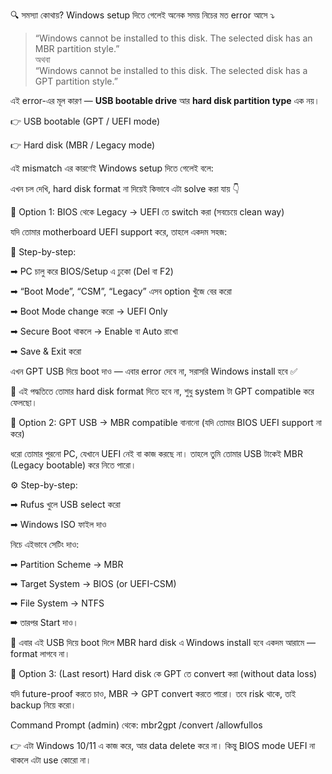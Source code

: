 🔍 সমস্যা কোথায়?
Windows setup দিতে গেলেই অনেক সময় নিচের মত error আসে ⤵️  
> “Windows cannot be installed to this disk. The selected disk has an MBR partition style.”  
অথবা  
> “Windows cannot be installed to this disk. The selected disk has a GPT partition style.”

এই error-এর মূল কারণ — **USB bootable drive** আর **hard disk partition type** এক নয়।

👉 USB bootable (GPT / UEFI mode)

👉 Hard disk (MBR / Legacy mode)

এই mismatch এর কারণেই Windows setup দিতে গেলেই বলে:

এখন চল দেখি, hard disk format না দিয়েই কিভাবে এটা solve করা যায় 👇



🧩 Option 1: BIOS থেকে Legacy → UEFI তে switch করা (সবচেয়ে clean way)

যদি তোমার motherboard UEFI support করে, তাহলে একদম সহজ:

🔧 Step-by-step:

➡ PC চালু করে BIOS/Setup এ ঢুকো (Del বা F2)

➡ “Boot Mode”, “CSM”, “Legacy” এসব option খুঁজে বের করো

➡ Boot Mode change করো → UEFI Only

➡ Secure Boot থাকলে → Enable বা Auto রাখো

➡ Save & Exit করো

এখন GPT USB দিয়ে boot দাও — এবার error দেবে না, সরাসরি Windows install হবে ✅

🧠 এই পদ্ধতিতে তোমার hard disk format দিতে হবে না, শুধু system টা GPT compatible করে ফেলছো।



🧩 Option 2: GPT USB → MBR compatible বানানো (যদি তোমার BIOS UEFI support না করে)

ধরো তোমার পুরনো PC, যেখানে UEFI নেই বা কাজ করছে না। তাহলে তুমি তোমার USB টাকেই MBR (Legacy bootable) করে নিতে পারো।

⚙️ Step-by-step:

➡ Rufus খুলে USB select করো

➡ Windows ISO ফাইল দাও

নিচে এইভাবে সেটিং দাও:

➡ Partition Scheme → MBR

➡ Target System → BIOS (or UEFI-CSM)

➡ File System → NTFS

➡ তারপর Start দাও।

🔹 এবার এই USB দিয়ে boot দিলে MBR hard disk এ Windows install হবে একদম আরামে — format লাগবে না।



🧩 Option 3: (Last resort) Hard disk কে GPT তে convert করা (without data loss)

যদি future-proof করতে চাও, MBR → GPT convert করতে পারো।
তবে risk থাকে, তাই backup নিয়ে করো।

Command Prompt (admin) থেকে:
mbr2gpt /convert /allowfullos


👉 এটা Windows 10/11 এ কাজ করে, আর data delete করে না।
কিন্তু BIOS mode UEFI না থাকলে এটা use কোরো না। 
 
